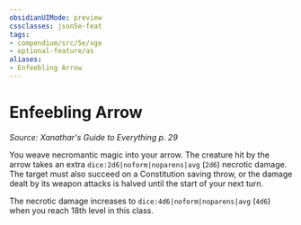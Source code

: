 ```yaml
---
obsidianUIMode: preview
cssclasses: json5e-feat
tags:
- compendium/src/5e/xge
- optional-feature/as
aliases:
- Enfeebling Arrow
---
```

# Enfeebling Arrow
*Source: Xanathar's Guide to Everything p. 29*  

You weave necromantic magic into your arrow. The creature hit by the arrow takes an extra `dice:2d6|noform|noparens|avg` (`2d6`) necrotic damage. The target must also succeed on a Constitution saving throw, or the damage dealt by its weapon attacks is halved until the start of your next turn.

The necrotic damage increases to `dice:4d6|noform|noparens|avg` (`4d6`) when you reach 18th level in this class.